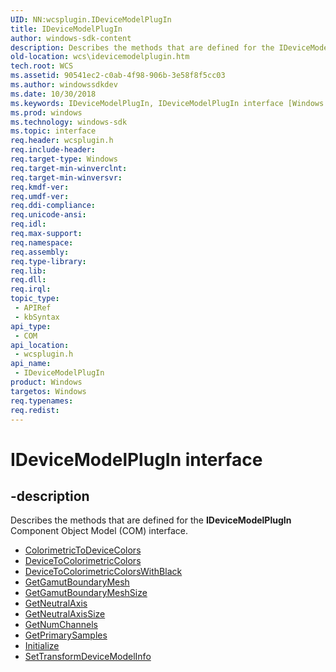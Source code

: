 ```yaml
---
UID: NN:wcsplugin.IDeviceModelPlugIn
title: IDeviceModelPlugIn
author: windows-sdk-content
description: Describes the methods that are defined for the IDeviceModelPlugIn Component Object Model (COM) interface.
old-location: wcs\idevicemodelplugin.htm
tech.root: WCS
ms.assetid: 90541ec2-c0ab-4f98-906b-3e58f8f5cc03
ms.author: windowssdkdev
ms.date: 10/30/2018
ms.keywords: IDeviceModelPlugIn, IDeviceModelPlugIn interface [Windows Color System], IDeviceModelPlugIn interface [Windows Color System],described, _color_IDeviceModelPlugIn, wcs.idevicemodelplugin, wcsplugin/IDeviceModelPlugIn
ms.prod: windows
ms.technology: windows-sdk
ms.topic: interface
req.header: wcsplugin.h
req.include-header: 
req.target-type: Windows
req.target-min-winverclnt: 
req.target-min-winversvr: 
req.kmdf-ver: 
req.umdf-ver: 
req.ddi-compliance: 
req.unicode-ansi: 
req.idl: 
req.max-support: 
req.namespace: 
req.assembly: 
req.type-library: 
req.lib: 
req.dll: 
req.irql: 
topic_type:
 - APIRef
 - kbSyntax
api_type:
 - COM
api_location:
 - wcsplugin.h
api_name:
 - IDeviceModelPlugIn
product: Windows
targetos: Windows
req.typenames: 
req.redist: 
---
```


# IDeviceModelPlugIn interface


## -description


Describes the methods that are defined for the <b>IDeviceModelPlugIn</b> Component Object Model (COM) interface.
<ul>
<li>
<a href="https://msdn.microsoft.com/f950b734-f44f-412e-9944-754f88c8620f">ColorimetricToDeviceColors</a>
</li>
<li>
<a href="https://msdn.microsoft.com/828961e6-c0b6-4622-8edb-15854daf6ae9">DeviceToColorimetricColors</a>
</li>
<li>
<a href="https://msdn.microsoft.com/74ec9ace-2468-4b26-a419-781f0b4fd073">DeviceToColorimetricColorsWithBlack</a>
</li>
<li>
<a href="https://msdn.microsoft.com/275269d3-e542-41b3-80d6-e1c90f296456">GetGamutBoundaryMesh</a>
</li>
<li>
<a href="https://msdn.microsoft.com/302f8008-c65d-4794-9297-8b47e29e36ce">GetGamutBoundaryMeshSize</a>
</li>
<li>
<a href="https://msdn.microsoft.com/9a3557e0-d533-4357-aa2a-7e168482927a">GetNeutralAxis</a>
</li>
<li>
<a href="https://msdn.microsoft.com/a4b16003-b193-48b8-9dee-9ffb39f9159d">GetNeutralAxisSize</a>
</li>
<li>
<a href="https://msdn.microsoft.com/3963eaf1-2516-4ac5-9f9f-9962f9d42adb">GetNumChannels</a>
</li>
<li>
<a href="https://msdn.microsoft.com/46253246-e07c-4f55-92fa-91941abaefcd">GetPrimarySamples</a>
</li>
<li>
<a href="https://msdn.microsoft.com/ae47dcc5-f771-4586-9086-b4ab1600c1bc">Initialize</a>
</li>
<li>
<a href="https://msdn.microsoft.com/01d0815d-1a6b-48f3-9a81-65df0e185e8f">SetTransformDeviceModelInfo</a>
</li>
</ul>
